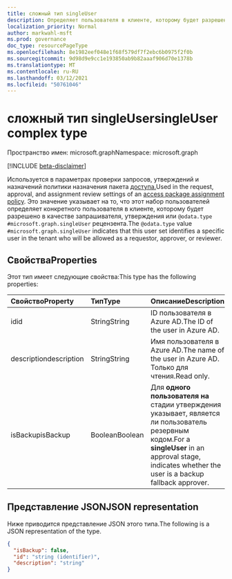 ```yaml
---
title: сложный тип singleUser
description: Определяет пользователя в клиенте, которому будет разрешено в качестве запрашивателя, утверждения или рецензента.
localization_priority: Normal
author: markwahl-msft
ms.prod: governance
doc_type: resourcePageType
ms.openlocfilehash: 8e1982eef048e1f68f579df7f2ebc6b0975f2f0b
ms.sourcegitcommit: 9d98d9e9cc1e193850ab9b82aaaf906d70e1378b
ms.translationtype: MT
ms.contentlocale: ru-RU
ms.lasthandoff: 03/12/2021
ms.locfileid: "50761046"
---
```

# <a name="singleuser-complex-type"></a><span data-ttu-id="4fb41-103">сложный тип singleUser</span><span class="sxs-lookup"><span data-stu-id="4fb41-103">singleUser complex type</span></span>

<span data-ttu-id="4fb41-104">Пространство имен: microsoft.graph</span><span class="sxs-lookup"><span data-stu-id="4fb41-104">Namespace: microsoft.graph</span></span>

[!INCLUDE [beta-disclaimer](../../includes/beta-disclaimer.md)]

<span data-ttu-id="4fb41-105">Используется в параметрах проверки запросов, утверждений и назначений политики назначения пакета [доступа.](accesspackageassignmentpolicy.md)</span><span class="sxs-lookup"><span data-stu-id="4fb41-105">Used in the request, approval, and assignment review settings of an [access package assignment policy](accesspackageassignmentpolicy.md).</span></span> <span data-ttu-id="4fb41-106">Это значение указывает на то, что этот набор пользователей определяет конкретного пользователя в клиенте, которому будет разрешено в качестве запрашивателя, утверждения или  `@odata.type` `#microsoft.graph.singleUser` рецензента.</span><span class="sxs-lookup"><span data-stu-id="4fb41-106">The  `@odata.type` value `#microsoft.graph.singleUser` indicates that this user set identifies a specific user in the tenant who will be allowed as a requestor, approver, or reviewer.</span></span>

## <a name="properties"></a><span data-ttu-id="4fb41-107">Свойства</span><span class="sxs-lookup"><span data-stu-id="4fb41-107">Properties</span></span>

<span data-ttu-id="4fb41-108">Этот тип имеет следующие свойства:</span><span class="sxs-lookup"><span data-stu-id="4fb41-108">This type has the following properties:</span></span>

| <span data-ttu-id="4fb41-109">Свойство</span><span class="sxs-lookup"><span data-stu-id="4fb41-109">Property</span></span>                     | <span data-ttu-id="4fb41-110">Тип</span><span class="sxs-lookup"><span data-stu-id="4fb41-110">Type</span></span>                      | <span data-ttu-id="4fb41-111">Описание</span><span class="sxs-lookup"><span data-stu-id="4fb41-111">Description</span></span> |
| :--------------------------- | :------------------------ | :---------- |
| <span data-ttu-id="4fb41-112">id</span><span class="sxs-lookup"><span data-stu-id="4fb41-112">id</span></span> |<span data-ttu-id="4fb41-113">String</span><span class="sxs-lookup"><span data-stu-id="4fb41-113">String</span></span> | <span data-ttu-id="4fb41-114">ID пользователя в Azure AD.</span><span class="sxs-lookup"><span data-stu-id="4fb41-114">The ID of the user in Azure AD.</span></span> |
| <span data-ttu-id="4fb41-115">description</span><span class="sxs-lookup"><span data-stu-id="4fb41-115">description</span></span> |<span data-ttu-id="4fb41-116">String</span><span class="sxs-lookup"><span data-stu-id="4fb41-116">String</span></span> | <span data-ttu-id="4fb41-117">Имя пользователя в Azure AD.</span><span class="sxs-lookup"><span data-stu-id="4fb41-117">The name of the user in Azure AD.</span></span> <span data-ttu-id="4fb41-118">Только для чтения.</span><span class="sxs-lookup"><span data-stu-id="4fb41-118">Read only.</span></span> |
| <span data-ttu-id="4fb41-119">isBackup</span><span class="sxs-lookup"><span data-stu-id="4fb41-119">isBackup</span></span> | <span data-ttu-id="4fb41-120">Boolean</span><span class="sxs-lookup"><span data-stu-id="4fb41-120">Boolean</span></span> | <span data-ttu-id="4fb41-121">Для **одного пользователя на** стадии утверждения указывает, является ли пользователь резервным кодом.</span><span class="sxs-lookup"><span data-stu-id="4fb41-121">For a **singleUser** in an approval stage, indicates whether the user is a backup fallback approver.</span></span> |

## <a name="json-representation"></a><span data-ttu-id="4fb41-122">Представление JSON</span><span class="sxs-lookup"><span data-stu-id="4fb41-122">JSON representation</span></span>

<span data-ttu-id="4fb41-123">Ниже приводится представление JSON этого типа.</span><span class="sxs-lookup"><span data-stu-id="4fb41-123">The following is a JSON representation of the type.</span></span>

<!-- {
  "blockType": "resource",
  "optionalProperties": [

  ],
  "@odata.type": "microsoft.graph.singleUser",
  "baseType": "microsoft.graph.userSet"
}-->

```json
{
  "isBackup": false,
  "id": "string (identifier)",
  "description": "string"
}
```


<!-- uuid: 16cd6b66-4b1a-43a1-adaf-3a886856ed98
2019-02-04 14:57:30 UTC -->
<!-- {
  "type": "#page.annotation",
  "description": "singleUser complex type",
  "keywords": "",
  "section": "documentation",
  "tocPath": ""
}-->


